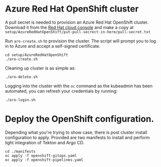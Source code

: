 # Azure Red Hat OpenShift cluster

A pull secret is needed to provision an Azure Red Hat OpenShift cluster. Download it from the [Red Hat cloud console](https://console.redhat.com/openshift/install/pull-secret) and make a copy  at `setup/AzureRedHatOpenShift/put-pull-secrect-in-here/pull-secret.txt`

Run `aro-create.sh` to provision the cluster. The script will prompt you to log in to Azure and accept a self-signed certificate. 

```
cd setup/AzureRedHatOpenShift
./aro-create.sh
```

Cleaning up cluster is as simple as:

```
./aro-delete.sh
```

Logging into the cluster with the `oc` command as the kubeadmin has been automated, you can refresh your credentials by running:

```
./aro-login.sh
```

# Deploy the OpenShift configuration.

Depending what you're trying to show case, there is post cluster install configuration to apply. Provided are two manifests to install and perform light integration of Tekton and Argo CD.

```
cd ./manifests
oc apply -f openshift-gitops.yaml
oc apply -f openshift-pipelines.yaml
```
